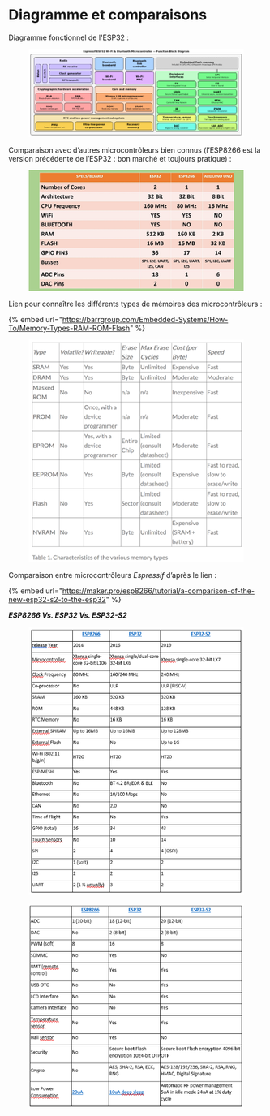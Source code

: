 # Diagramme et comparaisons

Diagramme fonctionnel de l'ESP32 :

<figure><img src="../.gitbook/assets/image (11).png" alt=""><figcaption></figcaption></figure>

Comparaison avec d’autres microcontrôleurs bien connus (l’ESP8266 est la version précédente de l’ESP32 : bon marché et toujours pratique) :

<figure><img src="../.gitbook/assets/image (2).png" alt=""><figcaption></figcaption></figure>

Lien pour connaître les différents types de mémoires des microcontrôleurs :

{% embed url="https://barrgroup.com/Embedded-Systems/How-To/Memory-Types-RAM-ROM-Flash" %}

<figure><img src="../.gitbook/assets/image (7).png" alt=""><figcaption></figcaption></figure>

Comparaison entre microcontrôleurs _Espressif_ d’après le lien :

{% embed url="https://maker.pro/esp8266/tutorial/a-comparison-of-the-new-esp32-s2-to-the-esp32" %}

_**ESP8266 Vs. ESP32 Vs. ESP32-S2**_

<figure><img src="../.gitbook/assets/image.png" alt=""><figcaption></figcaption></figure>

<figure><img src="../.gitbook/assets/image (4).png" alt=""><figcaption></figcaption></figure>
